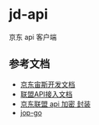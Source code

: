 # jd-api

京东 api 客户端

## 参考文档

* [京东宙斯开发文档](https://help.jd.com/jos/question-580.html#A6)
* [联盟API接入文档](https://union.jd.com/helpcenter/13246-13247-46301)
* [京东联盟 api 加密 封装](https://github.com/woddp/go-jingdong)
* [jop-go](https://github.com/zhanglianxin/jop-go)